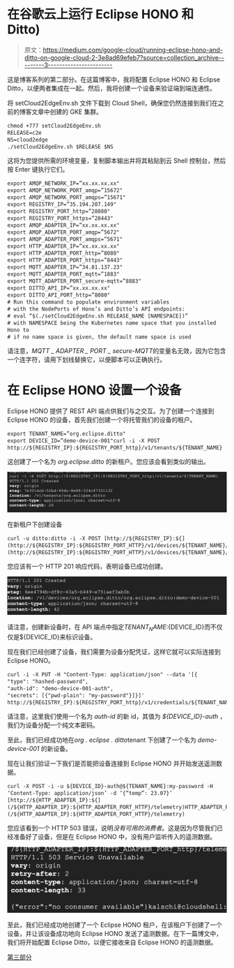 # 在谷歌云上运行 Eclipse HONO 和 Ditto)

> 原文：<https://medium.com/google-cloud/running-eclipse-hono-and-ditto-on-google-cloud-2-3e8ad69efeb7?source=collection_archive---------3----------------------->

这是博客系列的第二部分。在这篇博客中，我将配置 Eclipse HONO 和 Eclipse Ditto，以便两者集成在一起。然后，我将创建一个设备来验证端到端连通性。

将 setCloud2EdgeEnv.sh 文件下载到 Cloud Shell，确保您仍然连接到我们在之前的博客文章中创建的 GKE 集群。

```
chmod +777 setCloud2EdgeEnv.sh
RELEASE=c2e
NS=cloud2edge
./setCloud2EdgeEnv.sh $RELEASE $NS
```

这将为您提供所需的环境变量，复制脚本输出并将其粘贴到云 Shell 控制台，然后按 Enter 键执行它们。

```
export AMQP_NETWORK_IP=”xx.xx.xx.xx"
export AMQP_NETWORK_PORT_amqp=”15672"
export AMQP_NETWORK_PORT_amqps=”15671"
export REGISTRY_IP=”35.194.207.149"
export REGISTRY_PORT_http=”28080"
export REGISTRY_PORT_https=”28443"
export AMQP_ADAPTER_IP=”xx.xx.xx.xx"
export AMQP_ADAPTER_PORT_amqp=”5672"
export AMQP_ADAPTER_PORT_amqps=”5671"
export HTTP_ADAPTER_IP=”xx.xx.xx.xx"
export HTTP_ADAPTER_PORT_http=”8080"
export HTTP_ADAPTER_PORT_https=”8443"
export MQTT_ADAPTER_IP=”34.81.137.23"
export MQTT_ADAPTER_PORT_mqtt=”1883"
export MQTT_ADAPTER_PORT_secure-mqtt=”8883"
export DITTO_API_IP=”xx.xx.xx.xx"
export DITTO_API_PORT_http=”8080"
# Run this command to populate environment variables
# with the NodePorts of Hono’s and Ditto’s API endpoints:
# eval “$(./setCloud2EdgeEnv.sh RELEASE_NAME [NAMESPACE])”
# with NAMESPACE being the Kubernetes name space that you installed Hono to
# if no name space is given, the default name space is used
```

请注意，*MQTT _ ADAPTER _ PORT _ secure-MQTT*的变量名无效，因为它包含一个连字符，请用下划线替换它，以便脚本可以正确执行。

# 在 Eclipse HONO 设置一个设备

Eclipse HONO 提供了 REST API 端点供我们与之交互。为了创建一个连接到 Eclipse HONO 的设备，首先我们创建一个将托管我们的设备的租户。

```
export TENANT_NAME=”org.eclipse.ditto"
export DEVICE_ID=”demo-device-001"curl -i -X POST http://${REGISTRY_IP}:${REGISTRY_PORT_http}/v1/tenants/${TENANT_NAME}
```

这创建了一个名为 *org.eclipse.ditto* 的新租户。您应该会看到类似的输出。

![](img/29ea0b8e476bdf0d05a4665d9cacf444.png)

在新租户下创建设备

```
curl -u ditto:ditto -i -X POST [http://${REGISTRY_IP}:${](http://${REGISTRY_IP}:${REGISTRY_PORT_HTTP}/v1/devices/${TENANT_NAME}/${TENANT_NAME}:${DEVICE_ID})REGISTRY_PORT_http[}/v1/devices/${TENANT_NAME}/${TENANT_NAME}:${DEVICE_ID}](http://${REGISTRY_IP}:${REGISTRY_PORT_HTTP}/v1/devices/${TENANT_NAME}/${TENANT_NAME}:${DEVICE_ID})
```

您应该有一个 HTTP 201 响应代码，表明设备已成功创建。

![](img/db9e634368224208c246c3b64805a4c7.png)

请注意，创建新设备时，在 API 端点中指定${TENANT_NAME}:${DEVICE_ID}而不仅仅是${DEVICE_ID}来标识设备。

现在我们已经创建了设备，我们需要为设备分配凭证，这样它就可以实际连接到 Eclipse HONO。

```
curl -i -X PUT -H "Content-Type: application/json" --data '[{
"type": "hashed-password",
"auth-id": "demo-device-001-auth",
"secrets": [{"pwd-plain": "my-password"}]}]' http://${REGISTRY_IP}:${REGISTRY_PORT_http}/v1/credentials/${TENANT_NAME}/${TENANT_NAME}:${DEVICE_ID}
```

请注意，这里我们使用一个名为 *auth-id* 的新 id，其值为 *${DEVICE_ID}-auth* ，我们为设备分配一个纯文本密码。

至此，我们已经成功地在*org . eclipse . ditto*tenant 下创建了一个名为 *demo-device-001* 的新设备。

现在让我们验证一下我们是否能把设备连接到 Eclipse HONO 并开始发送遥测数据。

```
curl -X POST -i -u ${DEVICE_ID}-auth@${TENANT_NAME}:my-password -H ‘Content-Type: application/json’ -d ‘{“temp”: 23.07}’ [http://${HTTP_ADAPTER_IP}:${](/${HTTP_ADAPTER_IP}:${HTTP_ADAPTER_PORT_HTTP}/telemetry)HTTP_ADAPTER_PORT_http[}/telemetry](/${HTTP_ADAPTER_IP}:${HTTP_ADAPTER_PORT_HTTP}/telemetry)
```

您应该看到一个 HTTP 503 错误，说明*没有可用的消费者*。这是因为尽管我们已经准备好了设备，但是在 Eclipse HONO 中，没有用户监听传入的遥测数据。

![](img/7e56283aab2266b9602c21ffaa09ef5c.png)

至此，我们已经成功地创建了一个 Eclipse HONO 租户，在该租户下创建了一个设备，并让该设备成功地向 Eclipse HONO 发送了遥测数据。在下一篇博文中，我们将开始配置 Eclipse Ditto，以便它接收来自 Eclipse HONO 的遥测数据。

[第三部分](/google-cloud/running-eclipse-hono-and-ditto-on-google-cloud-3-4a8919460c60)
